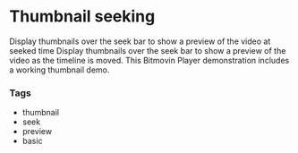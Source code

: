 # Thumbnail seeking

Display thumbnails over the seek bar to show a preview of the video at seeked time
Display thumbnails over the seek bar to show a preview of the video as the timeline is moved. This Bitmovin Player demonstration includes a working thumbnail demo.

### Tags

  - thumbnail
  - seek
  - preview
  - basic